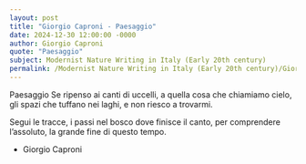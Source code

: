 ```yaml
---
layout: post
title: "Giorgio Caproni - Paesaggio"
date: 2024-12-30 12:00:00 -0000
author: Giorgio Caproni
quote: "Paesaggio"
subject: Modernist Nature Writing in Italy (Early 20th century)
permalink: /Modernist Nature Writing in Italy (Early 20th century)/Giorgio Caproni/Giorgio Caproni - Paesaggio
---
```


Paesaggio
Se ripenso ai canti di uccelli,
a quella cosa che chiamiamo cielo,
gli spazi che tuffano nei laghi,
e non riesco a trovarmi.

Segui le tracce,
i passi nel bosco
dove finisce il canto,
per comprendere l’assoluto,
la grande fine di questo tempo.


- Giorgio Caproni
